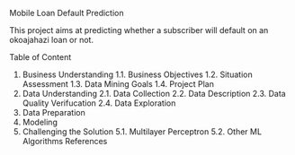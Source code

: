 Mobile Loan Default Prediction

This project aims at predicting whether a subscriber will default on an okoajahazi loan or not.

Table of Content

1.	Business Understanding
  1.1. Business Objectives
  1.2. Situation Assessment
  1.3. Data Mining Goals
  1.4. Project Plan
2.	Data Understanding
  2.1. Data Collection
  2.2. Data Description
  2.3. Data Quality Verifucation
  2.4. Data Exploration
3.	Data Preparation
4.	Modeling
5.	Challenging the Solution
  5.1. Multilayer Perceptron
  5.2. Other ML Algorithms
References

